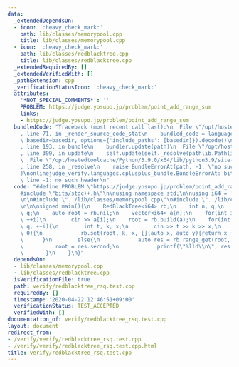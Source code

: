 ```yaml
---
data:
  _extendedDependsOn:
  - icon: ':heavy_check_mark:'
    path: lib/classes/memorypool.cpp
    title: lib/classes/memorypool.cpp
  - icon: ':heavy_check_mark:'
    path: lib/classes/redblacktree.cpp
    title: lib/classes/redblacktree.cpp
  _extendedRequiredBy: []
  _extendedVerifiedWith: []
  _pathExtension: cpp
  _verificationStatusIcon: ':heavy_check_mark:'
  attributes:
    '*NOT_SPECIAL_COMMENTS*': ''
    PROBLEM: https://judge.yosupo.jp/problem/point_add_range_sum
    links:
    - https://judge.yosupo.jp/problem/point_add_range_sum
  bundledCode: "Traceback (most recent call last):\n  File \"/opt/hostedtoolcache/Python/3.9.0/x64/lib/python3.9/site-packages/onlinejudge_verify/documentation/build.py\"\
    , line 71, in _render_source_code_stat\n    bundled_code = language.bundle(stat.path,\
    \ basedir=basedir, options={'include_paths': [basedir]}).decode()\n  File \"/opt/hostedtoolcache/Python/3.9.0/x64/lib/python3.9/site-packages/onlinejudge_verify/languages/cplusplus.py\"\
    , line 193, in bundle\n    bundler.update(path)\n  File \"/opt/hostedtoolcache/Python/3.9.0/x64/lib/python3.9/site-packages/onlinejudge_verify/languages/cplusplus_bundle.py\"\
    , line 399, in update\n    self.update(self._resolve(pathlib.Path(included), included_from=path))\n\
    \  File \"/opt/hostedtoolcache/Python/3.9.0/x64/lib/python3.9/site-packages/onlinejudge_verify/languages/cplusplus_bundle.py\"\
    , line 258, in _resolve\n    raise BundleErrorAt(path, -1, \"no such header\"\
    )\nonlinejudge_verify.languages.cplusplus_bundle.BundleErrorAt: bits/stdc++.h:\
    \ line -1: no such header\n"
  code: "#define PROBLEM \"https://judge.yosupo.jp/problem/point_add_range_sum\"\n\
    #include \"bits/stdc++.h\"\n\nusing namespace std;\n\nusing i64 = long long;\n\
    \n\n#include \"../lib/classes/memorypool.cpp\"\n#include \"../lib/classes/redblacktree.cpp\"\
    \n\n\nsigned main(){\n    RedBlackTree<i64> rb;\n    int n, q;\n    cin >> n >>\
    \ q;\n    auto root = rb.nil;\n    vector<i64> a(n);\n    for(int i = 0; i < n;\
    \ ++i)\n        cin >> a[i];\n    root = rb.build(a);\n    for(int i = 0; i <\
    \ q; ++i){\n        int t, k, x;\n        cin >> t >> k >> x;\n        if(t ==\
    \ 0){\n            rb.set(root, k, x, [](auto x, auto y){return x + y;});\n  \
    \      }\n        else{\n            auto res = rb.range_get(root, k, x);\n  \
    \          root = res.second;\n            printf(\"%lld\\n\", res.first);\n \
    \       }\n    }\n}"
  dependsOn:
  - lib/classes/memorypool.cpp
  - lib/classes/redblacktree.cpp
  isVerificationFile: true
  path: verify/redblacktree_rsq.test.cpp
  requiredBy: []
  timestamp: '2020-04-22 12:46:51+09:00'
  verificationStatus: TEST_ACCEPTED
  verifiedWith: []
documentation_of: verify/redblacktree_rsq.test.cpp
layout: document
redirect_from:
- /verify/verify/redblacktree_rsq.test.cpp
- /verify/verify/redblacktree_rsq.test.cpp.html
title: verify/redblacktree_rsq.test.cpp
---
```

